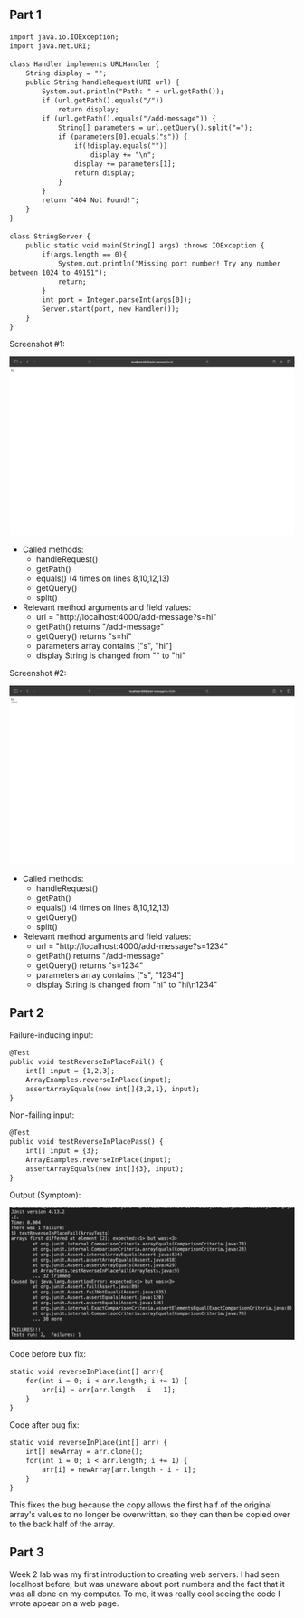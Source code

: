 ## Part 1
```
import java.io.IOException;
import java.net.URI;

class Handler implements URLHandler {
    String display = "";
    public String handleRequest(URI url) {
        System.out.println("Path: " + url.getPath());
        if (url.getPath().equals("/"))
            return display;
        if (url.getPath().equals("/add-message")) {
            String[] parameters = url.getQuery().split("=");
            if (parameters[0].equals("s")) {
                if(!display.equals("")) 
                    display += "\n";
                display += parameters[1];
                return display;
            }
        }
        return "404 Not Found!";
    }
}

class StringServer {
    public static void main(String[] args) throws IOException {
        if(args.length == 0){
            System.out.println("Missing port number! Try any number between 1024 to 49151");
            return;
        }
        int port = Integer.parseInt(args[0]);
        Server.start(port, new Handler());
    }
}
```
Screenshot \#1:

![image](lab2-part1-1.png)

- Called methods:
    - handleRequest()
    - getPath()
    - equals() (4 times on lines 8,10,12,13)
    - getQuery()
    - split()
- Relevant method arguments and field values:
    - url = "http://localhost:4000/add-message?s=hi"
    - getPath() returns "/add-message"
    - getQuery() returns "s=hi"
    - parameters array contains \["s", "hi"]
    - display String is changed from "" to "hi"

Screenshot \#2:

![image](lab2-part1-2.png)

- Called methods:
    - handleRequest()
    - getPath()
    - equals() (4 times on lines 8,10,12,13)
    - getQuery()
    - split()
- Relevant method arguments and field values:
    - url = "http://localhost:4000/add-message?s=1234"
    - getPath() returns "/add-message"
    - getQuery() returns "s=1234"
    - parameters array contains \["s", "1234"]
    - display String is changed from "hi" to "hi\n1234"
## Part 2
Failure-inducing input:
```
@Test
public void testReverseInPlaceFail() {
    int[] input = {1,2,3};
    ArrayExamples.reverseInPlace(input);
    assertArrayEquals(new int[]{3,2,1}, input);
}
```
Non-failing input:
```
@Test 
public void testReverseInPlacePass() {
    int[] input = {3};
    ArrayExamples.reverseInPlace(input);
    assertArrayEquals(new int[]{3}, input);
}
```
Output (Symptom):

![image](lab2-part2-1.png)

Code before bux fix:
```
static void reverseInPlace(int[] arr){
    for(int i = 0; i < arr.length; i += 1) {
        arr[i] = arr[arr.length - i - 1];
    }
}
```
Code after bug fix:
```
static void reverseInPlace(int[] arr) {
    int[] newArray = arr.clone();
    for(int i = 0; i < arr.length; i += 1) {
        arr[i] = newArray[arr.length - i - 1];
    }
}
```
This fixes the bug because the copy allows the first half of the original array's values to no longer be overwritten, so they can then be copied over to the back half of the array.
## Part 3
Week 2 lab was my first introduction to creating web servers. I had seen localhost before, but was unaware about port numbers and the fact that it was all done on my computer. To me, it was really cool seeing the code I wrote appear on a web page.
